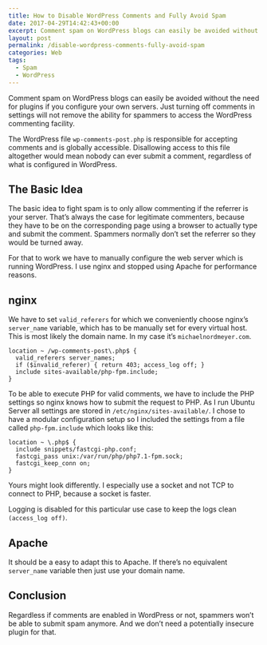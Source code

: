```yaml
---
title: How to Disable WordPress Comments and Fully Avoid Spam
date: 2017-04-29T14:42:43+00:00
excerpt: Comment spam on WordPress blogs can easily be avoided without the need for plugins if you configure your own servers. Just turning off comments in settings will not stop spam.
layout: post
permalink: /disable-wordpress-comments-fully-avoid-spam
categories: Web
tags:
  - Spam
  - WordPress
---
```

Comment spam on WordPress blogs can easily be avoided without the need for plugins if you configure your own servers. Just turning off comments in settings will not remove the ability for spammers to access the WordPress commenting facility.

The WordPress file `wp-comments-post.php` is responsible for accepting comments and is globally accessible. Disallowing access to this file altogether would mean nobody can ever submit a comment, regardless of what is configured in WordPress.

## The Basic Idea

The basic idea to fight spam is to only allow commenting if the referrer is your server. That’s always the case for legitimate commenters, because they have to be on the corresponding page using a browser to actually type and submit the comment. Spammers normally don’t set the referrer so they would be turned away.

For that to work we have to manually configure the web server which is running WordPress. I use nginx and stopped using Apache for performance reasons.

## nginx

We have to set `valid_referers` for which we conveniently choose nginx’s `server_name` variable, which has to be manually set for every virtual host. This is most likely the domain name. In my case it’s `michaelnordmeyer.com`.

```
location ~ /wp-comments-post\.php$ {
  valid_referers server_names;
  if ($invalid_referer) { return 403; access_log off; }
  include sites-available/php-fpm.include;
}
```

To be able to execute PHP for valid comments, we have to include the PHP settings so nginx knows how to submit the request to PHP. As I run Ubuntu Server all settings are stored in `/etc/nginx/sites-available/`. I chose to have a modular configuration setup so I included the settings from a file called `php-fpm.include` which looks like this:

```
location ~ \.php$ {
  include snippets/fastcgi-php.conf;
  fastcgi_pass unix:/var/run/php/php7.1-fpm.sock;
  fastcgi_keep_conn on;
}
```

Yours might look differently. I especially use a socket and not TCP to connect to PHP, because a socket is faster.

Logging is disabled for this particular use case to keep the logs clean `(access_log off)`.

## Apache

It should be a easy to adapt this to Apache. If there’s no equivalent `server_name` variable then just use your domain name.

## Conclusion

Regardless if comments are enabled in WordPress or not, spammers won’t be able to submit spam anymore. And we don’t need a potentially insecure plugin for that.